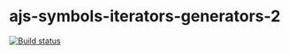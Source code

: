 # ajs-symbols-iterators-generators-2
[![Build status](https://ci.appveyor.com/api/projects/status/u87w64ixawork3am?svg=true)](https://ci.appveyor.com/project/ADeoZ/ajs-symbols-iterators-generators-2)
